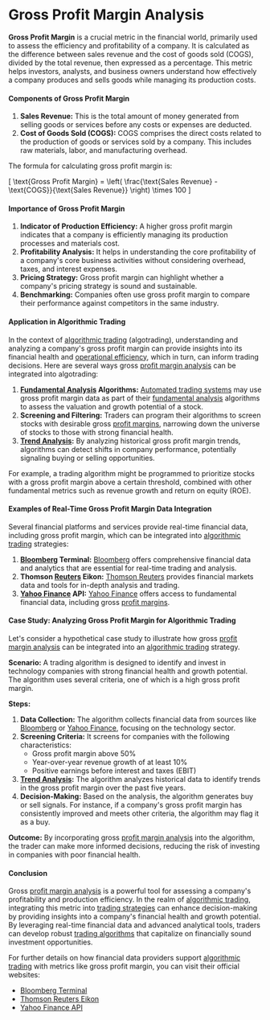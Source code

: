 # Gross Profit Margin Analysis

**Gross Profit Margin** is a crucial metric in the financial world, primarily used to assess the efficiency and profitability of a company. It is calculated as the difference between sales revenue and the cost of goods sold (COGS), divided by the total revenue, then expressed as a percentage. This metric helps investors, analysts, and business owners understand how effectively a company produces and sells goods while managing its production costs.

#### Components of Gross Profit Margin

1. **Sales Revenue:** This is the total amount of money generated from selling goods or services before any costs or expenses are deducted.
2. **Cost of Goods Sold (COGS):** COGS comprises the direct costs related to the production of goods or services sold by a company. This includes raw materials, labor, and manufacturing overhead.

The formula for calculating gross profit margin is:

\[ \text{Gross Profit Margin} = \left( \frac{\text{Sales Revenue} - \text{COGS}}{\text{Sales Revenue}} \right) \times 100 \]

#### Importance of Gross Profit Margin

1. **Indicator of Production Efficiency:** A higher gross profit margin indicates that a company is efficiently managing its production processes and materials cost.
2. **Profitability Analysis:** It helps in understanding the core profitability of a company's core business activities without considering overhead, taxes, and interest expenses.
3. **Pricing Strategy:** Gross profit margin can highlight whether a company's pricing strategy is sound and sustainable.
4. **Benchmarking:** Companies often use gross profit margin to compare their performance against competitors in the same industry.

#### Application in Algorithmic Trading

In the context of [algorithmic trading](../a/algorithmic_trading.md) (algotrading), understanding and analyzing a company's gross profit margin can provide insights into its financial health and [operational efficiency](../o/operational_efficiency_in_trading.md), which in turn, can inform trading decisions. Here are several ways gross [profit margin analysis](../p/profit_margin_analysis.md) can be integrated into algotrading:

1. **[Fundamental Analysis](../f/fundamental_analysis.md) Algorithms:** [Automated trading systems](../a/automated_trading_systems.md) may use gross profit margin data as part of their [fundamental analysis](../f/fundamental_analysis.md) algorithms to assess the valuation and growth potential of a stock.
2. **Screening and Filtering:** Traders can program their algorithms to screen stocks with desirable gross [profit margins](../p/profit_margins_in_trading.md), narrowing down the universe of stocks to those with strong financial health.
3. **[Trend Analysis](../t/trend_analysis.md):** By analyzing historical gross profit margin trends, algorithms can detect shifts in company performance, potentially signaling buying or selling opportunities.

For example, a trading algorithm might be programmed to prioritize stocks with a gross profit margin above a certain threshold, combined with other fundamental metrics such as revenue growth and return on equity (ROE).

#### Examples of Real-Time Gross Profit Margin Data Integration

Several financial platforms and services provide real-time financial data, including gross profit margin, which can be integrated into [algorithmic trading](../a/algorithmic_trading.md) strategies:

1. **[Bloomberg](../b/bloomberg.md) Terminal:** [Bloomberg](https://www.bloomberg.com/professional/solution/execution-order-management/) offers comprehensive financial data and analytics that are essential for real-time trading and analysis.
2. **Thomson [Reuters](../r/reuters.md) Eikon:** [Thomson Reuters](https://www.refinitiv.com/en/products/eikon-trading-software) provides financial markets data and tools for in-depth analysis and trading.
3. **[Yahoo Finance](../y/yahoo_finance.md) API:** [Yahoo Finance](https://www.yahoofinanceapi.com/) offers access to fundamental financial data, including gross [profit margins](../p/profit_margins_in_trading.md).

#### Case Study: Analyzing Gross Profit Margin for Algorithmic Trading

Let's consider a hypothetical case study to illustrate how gross [profit margin analysis](../p/profit_margin_analysis.md) can be integrated into an [algorithmic trading](../a/algorithmic_trading.md) strategy.

**Scenario:** A trading algorithm is designed to identify and invest in technology companies with strong financial health and growth potential. The algorithm uses several criteria, one of which is a high gross profit margin.

**Steps:**

1. **Data Collection:** The algorithm collects financial data from sources like [Bloomberg](../b/bloomberg.md) or [Yahoo Finance](../y/yahoo_finance.md), focusing on the technology sector.
2. **Screening Criteria:** It screens for companies with the following characteristics:
   - Gross profit margin above 50%
   - Year-over-year revenue growth of at least 10%
   - Positive earnings before interest and taxes (EBIT)
3. **[Trend Analysis](../t/trend_analysis.md):** The algorithm analyzes historical data to identify trends in the gross profit margin over the past five years.
4. **Decision-Making:** Based on the analysis, the algorithm generates buy or sell signals. For instance, if a company's gross profit margin has consistently improved and meets other criteria, the algorithm may flag it as a buy.

**Outcome:** By incorporating gross [profit margin analysis](../p/profit_margin_analysis.md) into the algorithm, the trader can make more informed decisions, reducing the risk of investing in companies with poor financial health.

#### Conclusion

Gross [profit margin analysis](../p/profit_margin_analysis.md) is a powerful tool for assessing a company's profitability and production efficiency. In the realm of [algorithmic trading](../a/algorithmic_trading.md), integrating this metric into [trading strategies](../t/trading_strategies.md) can enhance decision-making by providing insights into a company's financial health and growth potential. By leveraging real-time financial data and advanced analytical tools, traders can develop robust [trading algorithms](../t/trading_algorithms.md) that capitalize on financially sound investment opportunities.

For further details on how financial data providers support [algorithmic trading](../a/algorithmic_trading.md) with metrics like gross profit margin, you can visit their official websites:

- [Bloomberg Terminal](https://www.bloomberg.com/professional/solution/execution-order-management/)
- [Thomson Reuters Eikon](https://www.refinitiv.com/en/products/eikon-trading-software)
- [Yahoo Finance API](https://www.yahoofinanceapi.com/)
